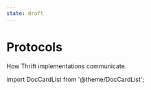 ```yaml
---
state: draft
---
```


# Protocols

How Thrift implementations communicate.

import DocCardList from '@theme/DocCardList';

<DocCardList />
